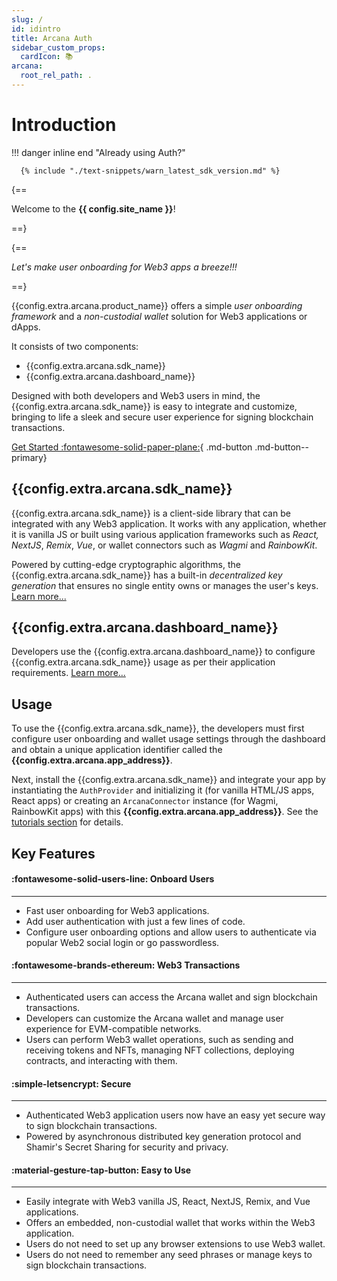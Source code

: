 ```yaml
---
slug: /
id: idintro
title: Arcana Auth
sidebar_custom_props:
  cardIcon: 📚
arcana:
  root_rel_path: .
---
```


# Introduction

!!! danger inline end "Already using Auth?"

      {% include "./text-snippets/warn_latest_sdk_version.md" %}

{==

Welcome to the **{{ config.site_name }}**! 

==}

{==

*Let's make user onboarding for Web3 apps a breeze!!!*

==}

{{config.extra.arcana.product_name}} offers a simple _user onboarding framework_ and a _non-custodial wallet_ solution for Web3 applications or dApps. 

It consists of two components: 

* {{config.extra.arcana.sdk_name}}
* {{config.extra.arcana.dashboard_name}}

Designed with both developers and Web3 users in mind, the {{config.extra.arcana.sdk_name}} is easy to integrate and customize, bringing to life a sleek and secure user experience for signing blockchain transactions.

[Get Started :fontawesome-solid-paper-plane:]({{page.meta.arcana.root_rel_path}}/walletsdk/wallet_qs.md){ .md-button .md-button--primary}

## {{config.extra.arcana.sdk_name}}

{{config.extra.arcana.sdk_name}} is a client-side library that can be integrated with any Web3 application. It works with any application, whether it is vanilla JS or built using various application frameworks such as _React, NextJS_, _Remix_, _Vue_, or wallet connectors such as _Wagmi_ and _RainbowKit_.

Powered by cutting-edge cryptographic algorithms, the {{config.extra.arcana.sdk_name}} has a built-in _decentralized key generation_ that ensures no single entity owns or manages the user's keys. [Learn more...]({{page.meta.arcana.root_rel_path}}/concepts/authsdk.md)

## {{config.extra.arcana.dashboard_name}}

Developers use the {{config.extra.arcana.dashboard_name}} to configure {{config.extra.arcana.sdk_name}} usage as per their application requirements. [Learn more...]({{page.meta.arcana.root_rel_path}}/concepts/dashboard.md)

## Usage

To use the {{config.extra.arcana.sdk_name}}, the developers must first configure user onboarding and wallet usage settings through the dashboard and obtain a unique application identifier called the **{{config.extra.arcana.app_address}}**. 

Next, install the {{config.extra.arcana.sdk_name}} and integrate your app by instantiating the `AuthProvider` and initializing it (for vanilla HTML/JS apps, React apps) or creating an `ArcanaConnector` instance (for Wagmi, RainbowKit apps) with this **{{config.extra.arcana.app_address}}**. See the [tutorials section]({{page.meta.arcana.root_rel_path}}/tutorials/index.md) for details.

## Key Features

<div class="grid card_container" markdown>
  <div class="cards" markdown>
  <div class="card" markdown><h4><b>:fontawesome-solid-users-line: Onboard Users</b></h4><hr><p ><ul><li>Fast user onboarding for Web3 applications.</li><li>Add user authentication with just a few lines of code.</li><li>Configure user onboarding options and allow users to authenticate via popular Web2 social login or go passwordless.</li></ul></p></div>
  <div class="card" markdown><h4><b>:fontawesome-brands-ethereum: Web3 Transactions</b></h4><hr><p><ul><li>Authenticated users can access the Arcana wallet and sign blockchain transactions.</li><li>Developers can customize the Arcana wallet and manage user experience for EVM-compatible networks.</li><li>Users can perform Web3 wallet operations, such as sending and receiving tokens and NFTs, managing NFT collections, deploying contracts, and interacting with them.</li></ul></p></div>
  <div class="card" markdown><h4><b>:simple-letsencrypt: Secure</b></h4><hr><p><ul><li>Authenticated Web3 application users now have an easy yet secure way to sign blockchain transactions.</li><li>Powered by asynchronous distributed key generation protocol and Shamir's Secret Sharing for security and privacy.</li></ul></p></div>
  <div class="card" markdown><h4><b>:material-gesture-tap-button: Easy to Use</b></h4><hr><p><ul><li>Easily integrate with Web3 vanilla JS, React, NextJS, Remix, and Vue applications.</li><li>Offers an embedded, non-custodial wallet that works within the Web3 application.</li><li>Users do not need to set up any browser extensions to use Web3 wallet.<li>Users do not need to remember any seed phrases or manage keys to sign blockchain transactions.</li></ul></p></div>
  </div>
</div>

<!--- 
[Let's begin! ++enter++](./walletsdk/wallet_qs.md){ .md-button .md-button--primary}



Git: {{ git.short_commit}}

--->
